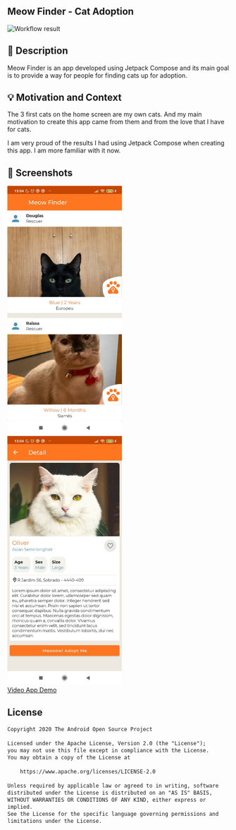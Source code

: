 ## Meow Finder - Cat Adoption

<!--- Replace <OWNER> with your Github Username and <REPOSITORY> with the name of your repository. -->
<!--- You can find both of these in the url bar when you open your repository in github. -->
![Workflow result](https://github.com/douglasramalho/meow-finder-cat-adoption/workflows/Check/badge.svg)


## :scroll: Description
Meow Finder is an app developed using Jetpack Compose and its main goal is to provide a way for people for finding cats up for adoption.


## :bulb: Motivation and Context
<!--- Optionally point readers to interesting parts of your submission. -->
<!--- What are you especially proud of? -->
The 3 first cats on the home screen are my own cats. And my main motivation to create this app came from them and from the love that I have for cats.

I am very proud of the results I had using Jetpack Compose when creating this app. I am more familiar with it now.


## :camera_flash: Screenshots
<!-- You can add more screenshots here if you like -->
<img src="/results/screenshot_1.png" width="260">&emsp;<img src="/results/screenshot_2.png" width="260">
<br />
<a href="/results/videp.mp4">Video App Demo</a>

## License
```
Copyright 2020 The Android Open Source Project

Licensed under the Apache License, Version 2.0 (the "License");
you may not use this file except in compliance with the License.
You may obtain a copy of the License at

    https://www.apache.org/licenses/LICENSE-2.0

Unless required by applicable law or agreed to in writing, software
distributed under the License is distributed on an "AS IS" BASIS,
WITHOUT WARRANTIES OR CONDITIONS OF ANY KIND, either express or implied.
See the License for the specific language governing permissions and
limitations under the License.
```